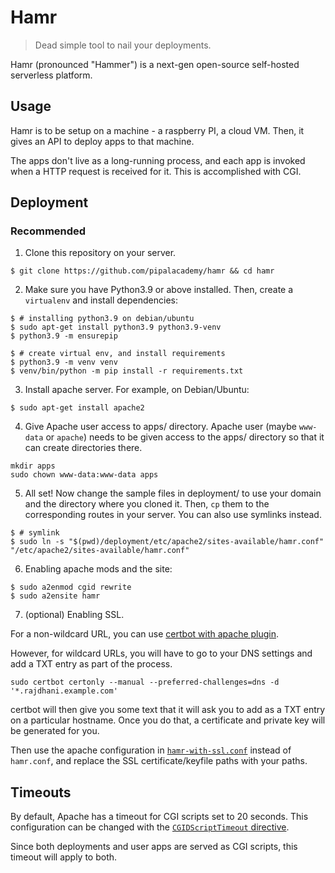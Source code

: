 # Hamr

> Dead simple tool to nail your deployments.

Hamr (pronounced "Hammer") is a next-gen open-source self-hosted serverless platform.

## Usage

Hamr is to be setup on a machine - a raspberry PI, a cloud VM.
Then, it gives an API to deploy apps to that machine.

The apps don't live as a long-running process, and each app is invoked when a HTTP request
is received for it. This is accomplished with CGI.

## Deployment

### Recommended

1. Clone this repository on your server.

```
$ git clone https://github.com/pipalacademy/hamr && cd hamr
```

2. Make sure you have Python3.9 or above installed. Then, create a `virtualenv` and install dependencies:

```
$ # installing python3.9 on debian/ubuntu
$ sudo apt-get install python3.9 python3.9-venv
$ python3.9 -m ensurepip
```

```
$ # create virtual env, and install requirements
$ python3.9 -m venv venv
$ venv/bin/python -m pip install -r requirements.txt
```

3. Install apache server. For example, on Debian/Ubuntu:
```
$ sudo apt-get install apache2
```

4. Give Apache user access to apps/ directory. Apache user (maybe `www-data` or `apache`) needs to be given
access to the apps/ directory so that it can create directories there.

```
mkdir apps
sudo chown www-data:www-data apps
```

5. All set! Now change the sample files in deployment/ to use your domain and the directory where you cloned it.
Then, `cp` them to the corresponding routes in your server. You can also use symlinks instead.

```
$ # symlink
$ sudo ln -s "$(pwd)/deployment/etc/apache2/sites-available/hamr.conf" "/etc/apache2/sites-available/hamr.conf"
```

6. Enabling apache mods and the site:

```
$ sudo a2enmod cgid rewrite
$ sudo a2ensite hamr
```

7. (optional) Enabling SSL.

For a non-wildcard URL, you can use [certbot with apache plugin](https://www.digitalocean.com/community/tutorials/how-to-secure-apache-with-let-s-encrypt-on-ubuntu-20-04).

However, for wildcard URLs, you will have to go to your DNS settings and add a TXT entry as part of the process.

```
sudo certbot certonly --manual --preferred-challenges=dns -d '*.rajdhani.example.com'
```

certbot will then give you some text that it will ask you to add as a TXT entry on a particular hostname.
Once you do that, a certificate and private key will be generated for you.

Then use the apache configuration in [`hamr-with-ssl.conf`](/deployment/etc/apache2/sites-available/hamr-with-ssl.conf)
instead of `hamr.conf`, and replace the SSL certificate/keyfile paths with your paths.

## Timeouts

By default, Apache has a timeout for CGI scripts set to 20 seconds.
This configuration can be changed with the [`CGIDScriptTimeout` directive](https://httpd.apache.org/docs/trunk/mod/mod_cgid.html#cgidscripttimeout).

Since both deployments and user apps are served as CGI scripts, this timeout will apply to both.
